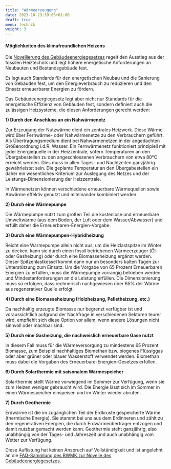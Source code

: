 ```yaml
---
title: "Wärmeerzeugung"
date: 2023-10-23:39:03+01:00
draft: true
menu: technik
weight: 3
---
```


#### Möglichkeiten des klimafreundlichen Heizens

Die [Novellierung des Gebäudeenergiegesetzes](https://www.energiewechsel.de/KAENEF/Redaktion/DE/Downloads/faktenblatt-geg-gebaeudeenergiegesetz.pdf?__blob=publicationFile&v=3) regelt den Ausstieg aus der fossilen Heiztechnik und legt höhere energetische Anforderungen an Neubauten und Bestandsgebäude fest.

Es legt auch Standards für den energetischen Neubau und die Sanierung von Gebäuden fest, um den Energieverbrauch zu reduzieren und den Einsatz erneuerbarer Energien zu fördern.

Das Gebäudeenergiegesetz legt aber nicht nur Standards für die energetische Effizienz von Gebäuden fest, sondern definiert auch die zulässigen Heizsysteme, die diesen Anforderungen gerecht werden:

**1) Durch den Anschluss an ein Nahwärmenetz**

Zur Erzeugung der Nutzwärme dient ein zentrales Heizwerk. Diese Wärme wird über Fernwärme- oder Nahwärmenetze zu den Verbrauchern geführt. Als Übertragungsmedium dient bei Nahwärmenetzen in der angedachten Größenordnung i.d.R. Wasser. Ein Fernwärmenetz funktioniert prinzipiell mit jeder Energiequelle in der Heizzentrale, sofern Temperaturen an den Übergabestellen zu den angeschlossenen Verbrauchern von etwa 80°C erreicht werden. Dies muss in allen Tages- und Nachtzeiten ganzjährig gewährleistet sein. Die geplante Temperatur an den Übergabestellen ein daher ein wesentliches Kriterium zur Auslegung des Netzes und der Leistungs-Dimensionierung der Heizzentrale. 

In Wärmenetzen können verschiedene erneuerbare Wärmequellen sowie Abwärme effektiv genutzt und miteinander kombiniert werden.

**2) Durch eine Wärmepumpe**

Die Wärmepumpe nutzt zum großen Teil die kostenlose und erneuerbare Umweltwärme (aus dem Boden, der Luft oder dem Wasser/Abwasser) und erfüllt daher die Erneuerbaren-Energien-Vorgabe. 

**3) Durch eine Wärmepumpen-Hybridheizung**

Reicht eine Wärmepumpe allein nicht aus, um die Heizlastspitze im Winter zu decken, kann sie durch einen fossil betriebenen Wärmeerzeuger (Öl- oder Gasheizung) oder durch eine Biomasseheizung ergänzt werden. Dieser Spitzenlastkessel kommt dann nur an besonders kalten Tagen zur Unterstützung zum Einsatz. Um die Vorgabe von 65 Prozent Erneuerbaren Energien zu erfüllen, muss die Wärmepumpe vorrangig betrieben werden und Mindestanforderungen an die Leistung erfüllen. Die Dimensionierung muss so erfolgen, dass rechnerisch nachgewiesen über 65% der Wärme aus regenerativer Quelle erfolgt. 

**4) Durch eine Biomasseheizung (Holzheizung, Pelletheizung, etc.)**

Da nachhaltig erzeugte Biomasse nur begrenzt verfügbar ist und voraussichtlich aufgrund der Nachfrage in verschiedenen Sektoren teurer wird, empfiehlt sich diese Option vor allem, wenn andere Lösungen nicht sinnvoll oder machbar sind. 

**5) Durch eine Gasheizung, die nachweislich erneuerbare Gase nutzt**

In diesem Fall muss für die Wärmeversorgung zu mindestens 65 Prozent Biomasse, zum Beispiel nachhaltiges Biomethan bzw. biogenes Flüssiggas oder aber grüner oder blauer Wasserstoff verwendet werden. Biomethan muss dabei die Vorgaben des Erneuerbare-Energien-Gesetzes erfüllen.

**6) Durch Solarthermie mit saisonalem Wärmespeicher**

Solarthermie stellt Wärme vorwiegend im Sommer zur Verfügung, wenn sie zum Heizen weniger gebraucht wird. Die Energie lässt sich im Sommer in einen Wärmespeicher einspeisen und im Winter wieder abrufen. 

**7) Durch Geothermie**

Erdwärme ist die im zugänglichen Teil der Erdkruste gespeicherte Wärme (thermische Energie). Sie stammt bei uns aus dem Erdinneren und zählt zu den regenerativen Energien, die durch Erdwärmeübertrager entzogen und damit nutzbar gemacht werden kann. Geothermie steht ganzjährig, also unabhängig von der Tages- und Jahreszeit und auch unabhängig vom Wetter zur Verfügung.

Diese Auflistung hat keinen Anspruch auf Vollständigkeit und ist angelehnt an die [FAQ-Sammlung des BWMK zur Novelle des Gebäudeenergiegesetzes](https://www.energiewechsel.de/KAENEF/Navigation/DE/Service/FAQ/GEG/faq-geg.html).

